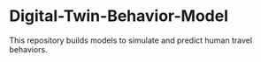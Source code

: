 # Digital-Twin-Behavior-Model

This repository builds models to simulate and predict human travel behaviors.
